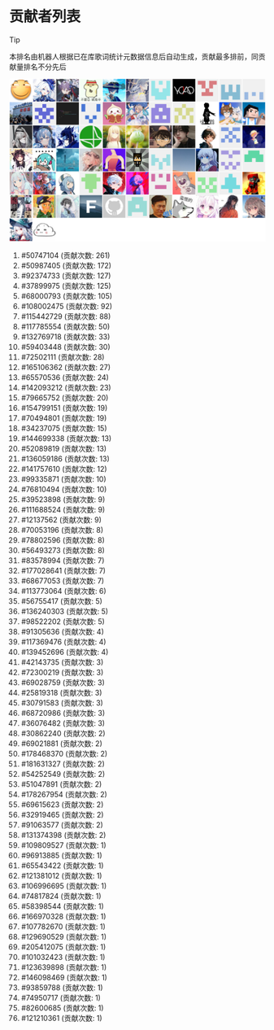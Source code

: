 # 贡献者列表

> [!TIP]
> 本排名由机器人根据已在库歌词统计元数据信息后自动生成，贡献最多排前，同贡献量排名不分先后

![贡献者头像画廊](./CONTRIBUTORS.svg)

1. #50747104 (贡献次数: 261)
2. #50987405 (贡献次数: 172)
3. #92374733 (贡献次数: 127)
4. #37899975 (贡献次数: 125)
5. #68000793 (贡献次数: 105)
6. #108002475 (贡献次数: 92)
7. #115442729 (贡献次数: 88)
8. #117785554 (贡献次数: 50)
9. #132769718 (贡献次数: 33)
10. #59403448 (贡献次数: 30)
11. #72502111 (贡献次数: 28)
12. #165106362 (贡献次数: 27)
13. #65570536 (贡献次数: 24)
14. #142093212 (贡献次数: 23)
15. #79665752 (贡献次数: 20)
16. #154799151 (贡献次数: 19)
17. #70494801 (贡献次数: 19)
18. #34237075 (贡献次数: 15)
19. #144699338 (贡献次数: 13)
20. #52089819 (贡献次数: 13)
21. #136059186 (贡献次数: 13)
22. #141757610 (贡献次数: 12)
23. #99335871 (贡献次数: 10)
24. #76810494 (贡献次数: 10)
25. #39523898 (贡献次数: 9)
26. #111688524 (贡献次数: 9)
27. #12137562 (贡献次数: 9)
28. #70053196 (贡献次数: 8)
29. #78802596 (贡献次数: 8)
30. #56493273 (贡献次数: 8)
31. #83578994 (贡献次数: 7)
32. #177028641 (贡献次数: 7)
33. #68677053 (贡献次数: 7)
34. #113773064 (贡献次数: 6)
35. #56755417 (贡献次数: 5)
36. #136240303 (贡献次数: 5)
37. #98522202 (贡献次数: 5)
38. #91305636 (贡献次数: 4)
39. #117369476 (贡献次数: 4)
40. #139452696 (贡献次数: 4)
41. #42143735 (贡献次数: 3)
42. #72300219 (贡献次数: 3)
43. #69028759 (贡献次数: 3)
44. #25819318 (贡献次数: 3)
45. #30791583 (贡献次数: 3)
46. #68720986 (贡献次数: 3)
47. #36076482 (贡献次数: 3)
48. #30862240 (贡献次数: 2)
49. #69021881 (贡献次数: 2)
50. #178468370 (贡献次数: 2)
51. #181631327 (贡献次数: 2)
52. #54252549 (贡献次数: 2)
53. #51047891 (贡献次数: 2)
54. #178267954 (贡献次数: 2)
55. #69615623 (贡献次数: 2)
56. #32919465 (贡献次数: 2)
57. #91063577 (贡献次数: 2)
58. #131374398 (贡献次数: 2)
59. #109809527 (贡献次数: 1)
60. #96913885 (贡献次数: 1)
61. #65543422 (贡献次数: 1)
62. #121381012 (贡献次数: 1)
63. #106996695 (贡献次数: 1)
64. #74817824 (贡献次数: 1)
65. #58398544 (贡献次数: 1)
66. #166970328 (贡献次数: 1)
67. #107782670 (贡献次数: 1)
68. #129690529 (贡献次数: 1)
69. #205412075 (贡献次数: 1)
70. #101032423 (贡献次数: 1)
71. #123639898 (贡献次数: 1)
72. #146098469 (贡献次数: 1)
73. #93859788 (贡献次数: 1)
74. #74950717 (贡献次数: 1)
75. #82600685 (贡献次数: 1)
76. #121210361 (贡献次数: 1)
